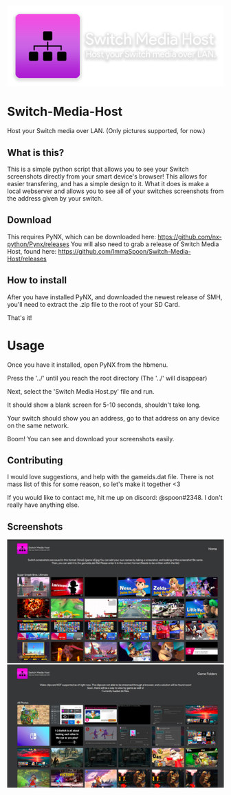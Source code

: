 ![Logo](Nintendo/resources/logo.png?raw=true)
# Switch-Media-Host
Host your Switch media over LAN. (Only pictures supported, for now.)

## What is this?
This is a simple python script that allows you to see your Switch screenshots directly from your smart device's browser! This allows for easier transfering, and has a simple design to it. What it does is make a local webserver and allows you to see all of your switches screenshots from the address given by your switch.

## Download
This requires PyNX, which can be downloaded here:
https://github.com/nx-python/Pynx/releases
You will also need to grab a release of Switch Media Host, found here:
https://github.com/ImmaSpoon/Switch-Media-Host/releases

## How to install
After you have installed PyNX, and downloaded the newest release of SMH, you'll need to extract the .zip file to the root of your SD Card.

That's it!

# Usage
Once you have it installed, open PyNX from the hbmenu.

Press the '../' until you reach the root directory (The '../' will disappear)

Next, select the 'Switch Media Host.py' file and run.

It should show a blank screen for 5-10 seconds, shouldn't take long.

Your switch should show you an address, go to that address on any device on the same network.

Boom! You can see and download your screenshots easily.

## Contributing
I would love suggestions, and help with the gameids.dat file. There is not mass list of this for some reason, so let's make it together <3

If you would like to contact me, hit me up on discord: @spoon#2348. I don't really have anything else.

## Screenshots
![Screenshot](Nintendo/resources/screenshot1.png?raw=true)
![Screenshot](Nintendo/resources/screenshot2.png?raw=true)
